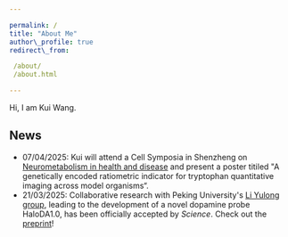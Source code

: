 ```yaml
---

permalink: /  
title: "About Me"  
author\_profile: true  
redirect\_from:

 /about/  
 /about.html

---
```


Hi, I am Kui Wang.

## News

*   07/04/2025: Kui will attend a Cell Symposia in Shenzheng on [Neurometabolism in health and disease](https://cell-symposia.com/neurometabolism-2025/index.html) and present a poster titiled "A genetically encoded ratiometric indicator for tryptophan quantitative imaging across model organisms“.
*   21/03/2025: Collaborative research with Peking University's [Li Yulong group](www.yulonglilab.org), leading to the development of a novel dopamine probe HaloDA1.0, has been officially accepted by _Science_. Check out the [preprint](https://www.biorxiv.org/content/10.1101/2024.12.22.629999v1.abstract)!